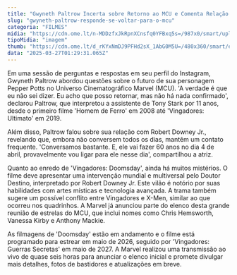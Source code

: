 ```yaml
---
title: "Gwyneth Paltrow Incerta sobre Retorno ao MCU e Comenta Relação com Robert Downey Jr."
slug: "gwyneth-paltrow-responde-se-voltar-para-o-mcu"
categoria: "FILMES"
midia: "https://cdn.ome.lt/n-MDDzfxJkRpnXCnsfq0YFBxq5s=/987x0/smart/uploads/conteudo/fotos/Design_sem_nome_-_2025-03-26T210843.359.png"
tipoMidia: "imagem"
thumb: "https://cdn.ome.lt/d_rKYxNmDJ9PFHd2sX_1AbG0M5U=/480x360/smart/extras/conteudos/Design_sem_nome_-_2025-03-26T210843.359.png"
data: "2025-03-27T01:29:31.065Z"
---
```


Em uma sessão de perguntas e respostas em seu perfil do Instagram, Gwyneth Paltrow abordou questões sobre o futuro de sua personagem Pepper Potts no Universo Cinematográfico Marvel (MCU). 'A verdade é que eu não sei dizer. Eu acho que posso retornar, mas não há nada confirmado', declarou Paltrow, que interpretou a assistente de Tony Stark por 11 anos, desde o primeiro filme 'Homem de Ferro' em 2008 até 'Vingadores: Ultimato' em 2019.

Além disso, Paltrow falou sobre sua relação com Robert Downey Jr., revelando que, embora não conversem todos os dias, mantêm um contato frequente. 'Conversamos bastante. E, ele vai fazer 60 anos no dia 4 de abril, provavelmente vou ligar para ele nesse dia', compartilhou a atriz.

Quanto ao enredo de 'Vingadores: Doomsday', ainda há muitos mistérios. O filme deve apresentar uma intervenção mundial e multiversal pelo Doutor Destino, interpretado por Robert Downey Jr. Este vilão é notório por suas habilidades com artes místicas e tecnologia avançada. A trama também sugere um possível conflito entre Vingadores e X-Men, similar ao que ocorreu nos quadrinhos. A Marvel já anunciou parte do elenco desta grande reunião de estrelas do MCU, que inclui nomes como Chris Hemsworth, Vanessa Kirby e Anthony Mackie.

As filmagens de 'Doomsday' estão em andamento e o filme está programado para estrear em maio de 2026, seguido por 'Vingadores: Guerras Secretas' em maio de 2027. A Marvel realizou uma transmissão ao vivo de quase seis horas para anunciar o elenco inicial e promete divulgar mais detalhes, fotos de bastidores e atualizações em breve.
